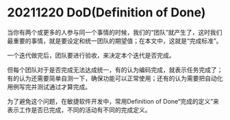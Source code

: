 
# 20211220 DoD(Definition of Done)

当你有两个或更多的人参与同一个事情的时候，我们的“团队”就产生了，这时我们最重要的事情，就是要设定和统一团队的期望值；在本文中，这就是“完成标准”。

一个迭代做完后，团队要进行验收，来决定本个迭代是否完成。

但每个团队对于是否完成无法达成统一，有的认为编码完成，就表示任务完成了；有的认为还需要简单自测一下，确保功能可以正常使用；还有的认为需要把自动化用例写完并测试通过才算完成。

为了避免这个问题，在敏捷软件开发中，常用Definition of Done“完成的定义”来表示工作是否已完成，不同的活动有不同的完成定义。

